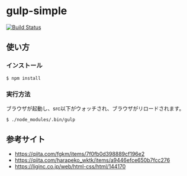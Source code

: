 # gulp-simple
[![Build Status](https://travis-ci.org/mur6/gulp-simple.svg?branch=master)](https://travis-ci.org/mur6/gulp-simple)

## 使い方
### インストール
```sh
$ npm install
```
### 実行方法
ブラウザが起動し、src以下がウォッチされ、ブラウザがリロードされます。
```sh
$ ./node_modules/.bin/gulp
```
## 参考サイト
- https://qiita.com/fgkm/items/7f0fb0d398889cf196e2
- https://qiita.com/harapeko_wktk/items/a9446efce650b7fcc276
- https://liginc.co.jp/web/html-css/html/144170